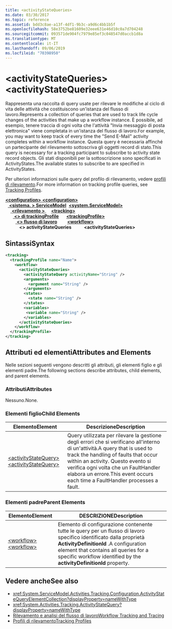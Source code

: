 ```yaml
---
title: <activityStateQueries>
ms.date: 03/30/2017
ms.topic: reference
ms.assetid: bdd3c8ae-a13f-4df1-9b3c-a9d6c4bb1b5f
ms.openlocfilehash: 58e3752be81609e32eee631e46d10c0a7d704248
ms.sourcegitcommit: 093571de904fc7979e85ef3c048547d0accb1d8a
ms.translationtype: MT
ms.contentlocale: it-IT
ms.lasthandoff: 09/06/2019
ms.locfileid: "70398950"
---
```

# <a name="activitystatequeries"></a><span data-ttu-id="8387f-101">\<activityStateQueries></span><span class="sxs-lookup"><span data-stu-id="8387f-101">\<activityStateQueries></span></span>
<span data-ttu-id="8387f-102">Rappresenta una raccolta di query usate per rilevare le modifiche al ciclo di vita delle attività che costituiscono un'istanza del flusso di lavoro.</span><span class="sxs-lookup"><span data-stu-id="8387f-102">Represents a collection of queries that are used to track life cycle changes of the activities that make up a workflow instance.</span></span> <span data-ttu-id="8387f-103">È possibile, ad esempio, tenere traccia di ogni volta che l'attività "Invia messaggio di posta elettronica" viene completata in un'istanza del flusso di lavoro.</span><span class="sxs-lookup"><span data-stu-id="8387f-103">For example, you may want to keep track of every time the "Send E-Mail" activity completes within a workflow instance.</span></span> <span data-ttu-id="8387f-104">Questa query è necessaria affinché un partecipante del rilevamento sottoscriva gli oggetti record di stato.</span><span class="sxs-lookup"><span data-stu-id="8387f-104">This query is necessary for a tracking participant to subscribe to activity state record objects.</span></span> <span data-ttu-id="8387f-105">Gli stati disponibili per la sottoscrizione sono specificati in ActivityStates.</span><span class="sxs-lookup"><span data-stu-id="8387f-105">The available states to subscribe to are specified in ActivityStates.</span></span>  
  
 <span data-ttu-id="8387f-106">Per ulteriori informazioni sulle query del profilo di rilevamento, vedere [profili di rilevamento](../../../windows-workflow-foundation/tracking-profiles.md).</span><span class="sxs-lookup"><span data-stu-id="8387f-106">For more information on tracking profile queries, see [Tracking Profiles](../../../windows-workflow-foundation/tracking-profiles.md).</span></span>  
  
<span data-ttu-id="8387f-107">[ **\<configuration>** ](../configuration-element.md)</span><span class="sxs-lookup"><span data-stu-id="8387f-107">[**\<configuration>**](../configuration-element.md)</span></span>\
<span data-ttu-id="8387f-108">&nbsp;&nbsp;[ **\<sistema. > ServiceModel**](system-servicemodel-of-workflow.md)</span><span class="sxs-lookup"><span data-stu-id="8387f-108">&nbsp;&nbsp;[**\<system.ServiceModel>**](system-servicemodel-of-workflow.md)</span></span>\
<span data-ttu-id="8387f-109">&nbsp;&nbsp;&nbsp;&nbsp;[ **\<rilevamento >** ](tracking.md)</span><span class="sxs-lookup"><span data-stu-id="8387f-109">&nbsp;&nbsp;&nbsp;&nbsp;[**\<tracking>**](tracking.md)</span></span>\
<span data-ttu-id="8387f-110">&nbsp;&nbsp;&nbsp;&nbsp;&nbsp;&nbsp;[ **\<> di trackingProfile**](trackingprofile.md)</span><span class="sxs-lookup"><span data-stu-id="8387f-110">&nbsp;&nbsp;&nbsp;&nbsp;&nbsp;&nbsp;[**\<trackingProfile>**](trackingprofile.md)</span></span>\
<span data-ttu-id="8387f-111">&nbsp;&nbsp;&nbsp;&nbsp;&nbsp;&nbsp;&nbsp;&nbsp;[ **\<> flusso di lavoro**](workflow.md)</span><span class="sxs-lookup"><span data-stu-id="8387f-111">&nbsp;&nbsp;&nbsp;&nbsp;&nbsp;&nbsp;&nbsp;&nbsp;[**\<workflow>**](workflow.md)</span></span>\
<span data-ttu-id="8387f-112">&nbsp;&nbsp;&nbsp;&nbsp;&nbsp;&nbsp;&nbsp;&nbsp;&nbsp;&nbsp; **\<> activityStateQueries**</span><span class="sxs-lookup"><span data-stu-id="8387f-112">&nbsp;&nbsp;&nbsp;&nbsp;&nbsp;&nbsp;&nbsp;&nbsp;&nbsp;&nbsp;**\<activityStateQueries>**</span></span>  
  
## <a name="syntax"></a><span data-ttu-id="8387f-113">Sintassi</span><span class="sxs-lookup"><span data-stu-id="8387f-113">Syntax</span></span>  
  
```xml
<tracking>
  <trackingProfile name="Name">
    <workflow>
      <activityStateQueries>
        <activityStateQuery activityName="String" />
        <arguments>
          <argument name="String" />
        </arguments>
        <states>
          <state name="String" />
        </states>
        <variables>
         <variable name="String" />
        </variables>
      </activityStateQueries>
    </workflow>
  </trackingProfile>
</tracking>  
```  
  
## <a name="attributes-and-elements"></a><span data-ttu-id="8387f-114">Attributi ed elementi</span><span class="sxs-lookup"><span data-stu-id="8387f-114">Attributes and Elements</span></span>  
 <span data-ttu-id="8387f-115">Nelle sezioni seguenti vengono descritti gli attributi, gli elementi figlio e gli elementi padre.</span><span class="sxs-lookup"><span data-stu-id="8387f-115">The following sections describe attributes, child elements, and parent elements.</span></span>  
  
### <a name="attributes"></a><span data-ttu-id="8387f-116">Attributi</span><span class="sxs-lookup"><span data-stu-id="8387f-116">Attributes</span></span>  
 <span data-ttu-id="8387f-117">Nessuno.</span><span class="sxs-lookup"><span data-stu-id="8387f-117">None.</span></span>  
  
### <a name="child-elements"></a><span data-ttu-id="8387f-118">Elementi figlio</span><span class="sxs-lookup"><span data-stu-id="8387f-118">Child Elements</span></span>  
  
|<span data-ttu-id="8387f-119">Elemento</span><span class="sxs-lookup"><span data-stu-id="8387f-119">Element</span></span>|<span data-ttu-id="8387f-120">Descrizione</span><span class="sxs-lookup"><span data-stu-id="8387f-120">Description</span></span>|  
|-------------|-----------------|  
|[<span data-ttu-id="8387f-121">\<activityStateQuery></span><span class="sxs-lookup"><span data-stu-id="8387f-121">\<activityStateQuery></span></span>](activitystatequery.md)|<span data-ttu-id="8387f-122">Query utilizzata per rilevare la gestione degli errori che si verificano all'interno di un'attività.</span><span class="sxs-lookup"><span data-stu-id="8387f-122">A query that is used to track the handling of faults that occur within an activity.</span></span>  <span data-ttu-id="8387f-123">Questo evento si verifica ogni volta che un FaultHandler elabora un errore.</span><span class="sxs-lookup"><span data-stu-id="8387f-123">This event occurs each time a FaultHandler processes a fault.</span></span>|  
  
### <a name="parent-elements"></a><span data-ttu-id="8387f-124">Elementi padre</span><span class="sxs-lookup"><span data-stu-id="8387f-124">Parent Elements</span></span>  
  
|<span data-ttu-id="8387f-125">Elemento</span><span class="sxs-lookup"><span data-stu-id="8387f-125">Element</span></span>|<span data-ttu-id="8387f-126">DESCRIZIONE</span><span class="sxs-lookup"><span data-stu-id="8387f-126">Description</span></span>|  
|-------------|-----------------|  
|[<span data-ttu-id="8387f-127">\<workflow></span><span class="sxs-lookup"><span data-stu-id="8387f-127">\<workflow></span></span>](workflow.md)|<span data-ttu-id="8387f-128">Elemento di configurazione contenente tutte le query per un flusso di lavoro specifico identificato dalla proprietà **ActivityDefinitionId** .</span><span class="sxs-lookup"><span data-stu-id="8387f-128">A configuration element that contains all queries for a specific workflow identified by the **activityDefinitionId** property.</span></span>|  
  
## <a name="see-also"></a><span data-ttu-id="8387f-129">Vedere anche</span><span class="sxs-lookup"><span data-stu-id="8387f-129">See also</span></span>

- <xref:System.ServiceModel.Activities.Tracking.Configuration.ActivityStateQueryElementCollection?displayProperty=nameWithType>
- <xref:System.Activities.Tracking.ActivityStateQuery?displayProperty=nameWithType>
- [<span data-ttu-id="8387f-130">Rilevamento e analisi del flusso di lavoro</span><span class="sxs-lookup"><span data-stu-id="8387f-130">Workflow Tracking and Tracing</span></span>](../../../windows-workflow-foundation/workflow-tracking-and-tracing.md)
- [<span data-ttu-id="8387f-131">Profili di rilevamento</span><span class="sxs-lookup"><span data-stu-id="8387f-131">Tracking Profiles</span></span>](../../../windows-workflow-foundation/tracking-profiles.md)
